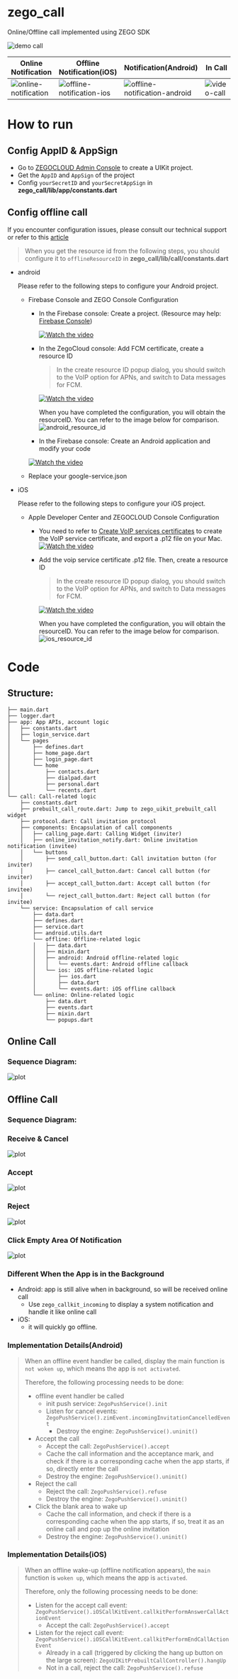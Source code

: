 # zego_call

Online/Offline call implemented using ZEGO SDK

![demo call](./../assets/pics/demo-call.gif)

| Online Notification                                         | Offline Notification(iOS)                                             | Notification(Android)                                                         | In Call                                   |
| ----------------------------------------------------------- | --------------------------------------------------------------------- | ----------------------------------------------------------------------------- | ----------------------------------------- |
| ![online-notification](./../assets/pics/online-notification.jpg) | ![offline-notification-ios](./../assets/pics/offline-notification-ios.jpg) | ![offline-notification-android](./../assets/pics/offline-notification-android.jpg) | ![video-call](./../assets/pics/video-call.jpg) |
    
# How to run

## Config AppID & AppSign

- Go to [ZEGOCLOUD Admin Console](https://console.zegocloud.com/) to create a UIKit project.
- Get the `AppID` and `AppSign` of the project
- Config `yourSecretID` and `yourSecretAppSign` in **zego_call/lib/app/constants.dart**

## Config offline call

If you encounter configuration issues, please consult our technical support or refer to this [article](https://www.zegocloud.com/docs/uikit/callkit-flutter/quick-start-(with-call-invitation))

> When you get the resource id from the following steps, you should configure it to `offlineResourceID` in **zego_call/lib/call/constants.dart**

- android

  Please refer to the following steps to configure your Android project.

  - Firebase Console and ZEGO Console Configuration

    - In the Firebase console: Create a project. (Resource may help: [Firebase Console](https://console.firebase.google.com/))

      [![Watch the video](https://img.youtube.com/vi/HhP7rLirCA4/default.jpg)](https://youtu.be/HhP7rLirCA4)
    - In the ZegoCloud console: Add FCM certificate, create a resource ID

      > In the create resource ID popup dialog, you should switch to the VoIP option for APNs, and switch to Data messages for FCM.
      >

      [![Watch the video](https://img.youtube.com/vi/K3kRWyafRIY/default.jpg)](https://youtu.be/K3kRWyafRIY)

      When you have completed the configuration, you will obtain the resourceID. You can refer to the image below for comparison.
      ![android_resource_id](./../assets/pics/android_resource_id.png)
    - In the Firebase console: Create an Android application and modify your code

    [![Watch the video](https://img.youtube.com/vi/0f9Ai2uJM5o/default.jpg)](https://youtu.be/0f9Ai2uJM5o)
  - Replace your google-service.json
- iOS

  Please refer to the following steps to configure your iOS project.

  - Apple Developer Center and ZEGOCLOUD Console Configuration
    - You need to refer to [Create VoIP services certificates](https://developer.apple.com/help/account/create-certificates/create-voip-services-certificates/) to create the   VoIP service certificate, and export a .p12 file on your Mac.
      [![Watch the video](https://img.youtube.com/vi/UK9AUXcTGCE/default.jpg)](https://youtu.be/UK9AUXcTGCE)
    - Add the voip service certificate .p12 file. Then, create a resource ID

      > In the create resource ID popup dialog, you should switch to the VoIP option for APNs, and switch to Data messages for FCM.
      >

      [![Watch the video](https://img.youtube.com/vi/sYFeq7sZFEA/default.jpg)](https://youtu.be/sYFeq7sZFEA)

      When you have completed the configuration, you will obtain the resourceID. You can refer to the image below for comparison.
      ![ios_resource_id](./../assets/pics/ios_resource_id.png)

# Code

## Structure:

```
├── main.dart
├── logger.dart
├── app: App APIs, account logic
│   ├── constants.dart
│   ├── login_service.dart
│   └── pages
│       ├── defines.dart
│       ├── home_page.dart
│       ├── login_page.dart
│       └── home
│           ├── contacts.dart
│           ├── dialpad.dart
│           ├── personal.dart
│           └── recents.dart
└── call: Call-related logic
    ├── constants.dart
    ├── prebuilt_call_route.dart: Jump to zego_uikit_prebuilt_call widget
    ├── protocol.dart: Call invitation protocol
    ├── components: Encapsulation of call components
    │   ├── calling_page.dart: Calling Widget (inviter)
    │   ├── online_invitation_notify.dart: Online invitation notification (invitee)
    │   └── buttons
    │       ├── send_call_button.dart: Call invitation button (for inviter)
    │       ├── cancel_call_button.dart: Cancel call button (for inviter)
    │       ├── accept_call_button.dart: Accept call button (for invitee)
    │       └── reject_call_button.dart: Reject call button (for invitee)
    └── service: Encapsulation of call service
        ├── data.dart
        ├── defines.dart
        ├── service.dart
        ├── android.utils.dart
        └── offline: Offline-related logic
        │   ├── data.dart
        │   ├── mixin.dart
        │   ├── android: Android offline-related logic
        │   │   └── events.dart: Android offline callback
        │   └── ios: iOS offline-related logic
        │       ├── ios.dart
        │       ├── data.dart
        │       └── events.dart: iOS offline callback
        └── online: Online-related logic
            ├── data.dart
            ├── events.dart
            ├── mixin.dart
            └── popups.dart
```

## Online Call

### Sequence Diagram:

![plot](./../assets/pics/sequence-diagram-online-call.png)

## Offline Call

### Sequence Diagram:

### Receive & Cancel
![plot](./../assets/pics/sequence-diagram-offline-call-receive-cancel.png)

### Accept
![plot](./../assets/pics/sequence-diagram-offline-call-accept.png)

### Reject
![plot](./../assets/pics/sequence-diagram-offline-call-reject.png)

### Click Empty Area Of Notification
![plot](./../assets/pics/sequence-diagram-offline-call-empty-area-click.png)

### Different When the App is in the Background

- Android: app is still alive when in background, so will be received online call
  - Use `zego_callkit_incoming` to display a system notification and handle it like online call
- iOS:
  - it will quickly go offline.

### Implementation Details(Android)

> When an offline event handler be called, display the main function is `not woken up`, which means the app is `not activated`.
>
> Therefore, the following processing needs to be done:
>
> - offline event handler be called
>   - init push service: `ZegoPushService().init`
>   - Listen for cancel events: `ZegoPushService().zimEvent.incomingInvitationCancelledEvent`
>     - Destroy the engine: `ZegoPushService().uninit()`
> - Accept the call
>   - Accept the call: `ZegoPushService().accept`
>   - Cache the call information and the acceptance mark, and check if there is a corresponding cache when the app starts, if so, directly enter the call
>   - Destroy the engine: `ZegoPushService().uninit()`
> - Reject the call
>   - Reject the call: `ZegoPushService().refuse`
>   - Destroy the engine: `ZegoPushService().uninit()`
> - Click the blank area to wake up
>   - Cache the call information, and check if there is a corresponding cache when the app starts, if so, treat it as an online call and pop up the online invitation
>   - Destroy the engine: `ZegoPushService().uninit()`

### Implementation Details(iOS)

> When an offline wake-up (offline notification appears), the `main` function is `woken up`, which means the app is `activated`.
>
> Therefore, only the following processing needs to be done:
>
> - Listen for the accept call event: `ZegoPushService().iOSCallKitEvent.callkitPerformAnswerCallActionEvent`
>   - Accept the call: `ZegoPushService().accept`
> - Listen for the reject call event: `ZegoPushService().iOSCallKitEvent.callkitPerformEndCallActionEvent`
>   - Already in a call (triggered by clicking the hang up button on the large screen): `ZegoUIKitPrebuiltCallController().hangUp`
>   - Not in a call, reject the call: `ZegoPushService().refuse`
